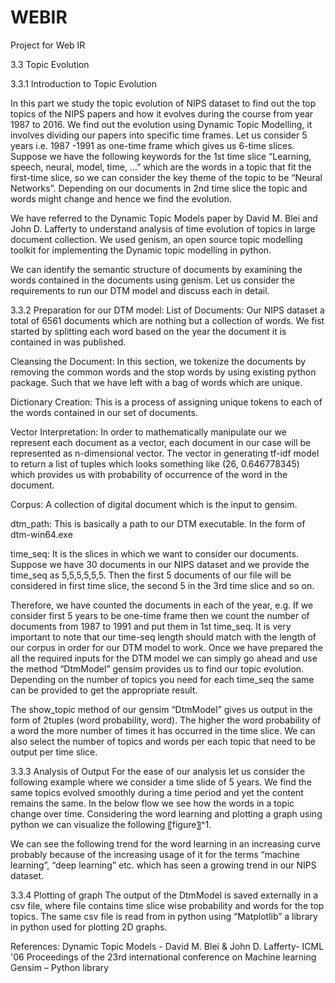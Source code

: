 # WEBIR
Project for Web IR


3.3 Topic Evolution 


3.3.1 Introduction to Topic Evolution 


In this part we study the topic evolution of NIPS dataset to find out the top topics of the NIPS papers and how it evolves during the course from year 1987 to 2016. We find out the evolution using Dynamic Topic Modelling, it involves dividing our papers into specific time frames. Let us consider 5 years i.e. 1987 -1991 as one-time frame which gives us 6-time slices. Suppose we have the following keywords for the 1st time slice “Learning, speech, neural, model, time, …” which are the words in a topic that fit the first-time slice, so we can consider the key theme of the topic to be “Neural Networks”. Depending on our documents in 2nd time slice the topic and words might change and hence we find the evolution. 


We have referred to the Dynamic Topic Models paper by David M. Blei and John D. Lafferty to understand analysis of time evolution of topics in large document collection. We used genism, an open source topic modelling toolkit for implementing the Dynamic topic modelling in python. 


We can identify the semantic structure of documents by examining the words contained in the documents using genism. Let us consider the requirements to run our DTM model and discuss each in detail. 


3.3.2 Preparation for our DTM model: 
List of Documents: Our NIPS dataset a total of 6561 documents which are nothing but a collection of words. We fist started by splitting each word based on the year the document it is contained in was published.

Cleansing the Document: In this section, we tokenize the documents by removing the common words and the stop words by using existing python package. Such that we have left with a bag of words which are unique. 

Dictionary Creation: This is a process of assigning unique tokens to each of the words contained in our set of documents. 

Vector Interpretation: In order to mathematically manipulate our we represent each document as a vector, each document in our case will be represented as n-dimensional vector. The vector in generating tf-idf model to return a list of tuples which looks something like (26, 0.646778345) which provides us with probability of occurrence of the word in the document. 


Corpus: A collection of digital document which is the input to gensim. 
	
dtm_path: This is basically a path to our DTM executable. In the form of dtm-win64.exe
	

time_seq: It is the slices in which we want to consider our documents. Suppose we have 30 documents in our NIPS dataset and we provide the time_seq as 5,5,5,5,5,5. Then the first 5 documents of our file will be considered in first time slice, the second 5 in the 3rd time slice and so on. 

Therefore, we have counted the documents in each of the year, e.g. If we consider first 5 years to be one-time frame then we count the number of documents from 1987 to 1991 and put them in 1st time_seq. It is very important to note that our time-seq length should match with the length of our corpus in order for our DTM model to work. 
Once we have prepared the all the required inputs for the DTM model we can simply go ahead and use the method “DtmModel” gensim provides us to find our topic evolution. Depending on the number of topics you need for each time_seq the same can be provided to get the appropriate result. 


The show_topic method of our gensim “DtmModel” gives us output in the form of 2tuples (word probability, word). The higher the word probability of a word the more number of times it has occurred in the time slice. We can also select the number of topics and words per each topic that need to be output per time slice. 


3.3.3 Analysis of Output
For the ease of our analysis let us consider the following example where we consider a time slide of 5 years. We find the same topics evolved smoothly during a time period and yet the content remains the same. In the below flow we see how the words in a topic change over time. Considering the word learning and plotting a graph using python we can visualize the following 〖figure〗^1.

We can see the following trend for the word learning in an increasing curve probably because of the increasing usage of it for the terms “machine learning”, “deep learning” etc. which has seen a growing trend in our NIPS dataset. 


3.3.4 Plotting of graph 
The output of the DtmModel is saved externally in a csv file, where file contains time slice wise probability and words for the top topics. The same csv file is read from in python using “Matplotlib” a library in python used for plotting 2D graphs. 

References: 
	Dynamic Topic Models - David M. Blei & John D. Lafferty-  ICML '06 Proceedings of the 23rd international conference on Machine learning
	Gensim – Python library 
